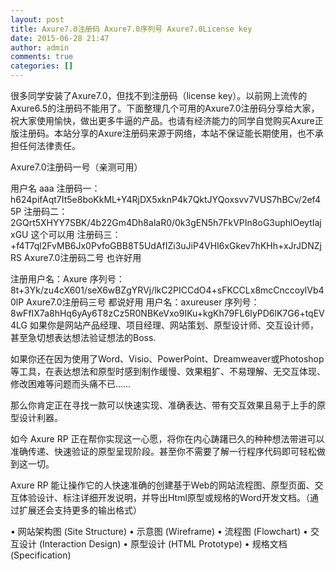 ```yaml
---
layout: post
title: Axure7.0注册码 Axure7.0序列号 Axure7.0License key
date: 2015-06-28 21:47
author: admin
comments: true
categories: []
---
```

很多同学安装了Axure7.0，但找不到注册码（license key）。以前网上流传的Axure6.5的注册码不能用了。下面整理几个可用的Axure7.0注册码分享给大家，祝大家使用愉快，做出更多牛逼的产品。也请有经济能力的同学自觉购买Axure正版注册码。本站分享的Axure注册码来源于网络，本站不保证能长期使用，也不承担任何法律责任。

Axure7.0注册码一号（亲测可用）

用户名 aaa
注册码一： h624pifAqt7It5e8boKkML+Y4RjDX5xknP4k7QktJYQoxsvv7VUS7hBCv/2ef45P
注册码二：2GQrt5XHYY7SBK/4b22Gm4Dh8alaR0/0k3gEN5h7FkVPIn8oG3uphlOeytIajxGU 这个可以用
注册码三：+f4T7ql2FvMB6Jx0PvfoGBB8T5UdAfIZi3uJiP4VHI6xGkev7hKHh+xJrJDNZjRS
Axure7.0注册码二号 也许好用

注册用户名：Axure
序列号：8t+3Yk/zu4cX601/seX6wBZgYRVj/lkC2PICCdO4+sFKCCLx8mcCnccoylVb40lP
Axure7.0注册码三号 都说好用
用户名：axureuser
序列号：8wFfIX7a8hHq6yAy6T8zCz5R0NBKeVxo9IKu+kgKh79FL6IyPD6lK7G6+tqEV4LG
如果你是网站产品经理、项目经理、网站策划、原型设计师、交互设计师，甚至急切想表达想法验证想法的Boss.

如果你还在因为使用了Word、Visio、PowerPoint、Dreamweaver或Photoshop等工具，在表达想法和原型时感到制作缓慢、效果粗犷、不易理解、无交互体现、修改困难等问题而头痛不已……

那么你肯定正在寻找一款可以快速实现、准确表达、带有交互效果且易于上手的原型设计利器。

如今 Axure RP 正在帮你实现这一心愿，将你在内心踌躇已久的种种想法带进可以准确传递、快速验证的原型呈现阶段。甚至你不需要了解一行程序代码即可轻松做到这一切。

Axure RP 能让操作它的人快速准确的创建基于Web的网站流程图、原型页面、交互体验设计、标注详细开发说明，并导出Html原型或规格的Word开发文档。（通过扩展还会支持更多的输出格式）

• 网站架构图 (Site Structure)
• 示意图 (Wireframe)
• 流程图 (Flowchart)
• 交互设计 (Interaction Design)
• 原型设计 (HTML Prototype)
• 规格文档 (Specification)
